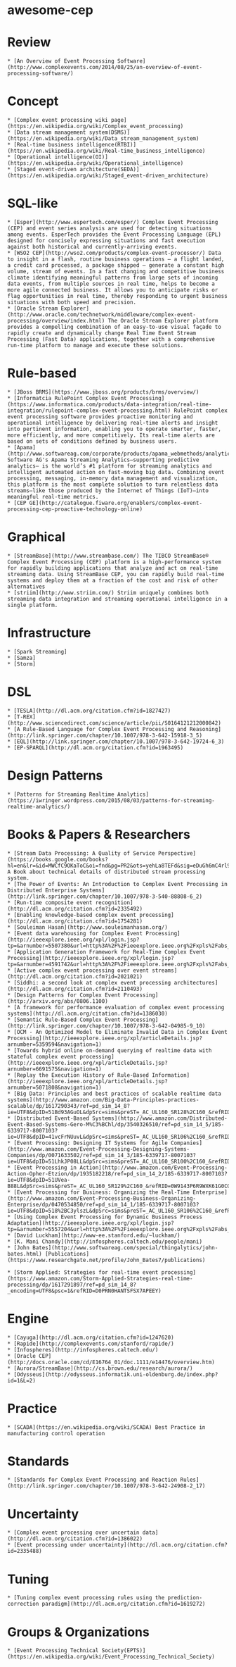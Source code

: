 # awesome-cep

# Review
	* [An Overview of Event Processing Software](http://www.complexevents.com/2014/08/25/an-overview-of-event-processing-software/)
    
# Concept
    * [Complex event processing wiki page](https://en.wikipedia.org/wiki/Complex_event_processing)
    * [Data stream management system(DSMS)](https://en.wikipedia.org/wiki/Data_stream_management_system)
    * [Real-time business intelligence(RTBI)](https://en.wikipedia.org/wiki/Real-time_business_intelligence)
    * [Operational intelligence(OI)](https://en.wikipedia.org/wiki/Operational_intelligence)
    * [Staged event-driven architecture(SEDA)](https://en.wikipedia.org/wiki/Staged_event-driven_architecture)

# SQL-like
	* [Esper](http://www.espertech.com/esper/) Complex Event Processing (CEP) and event series analysis are used for detecting situations among events. EsperTech provides the Event Processing Language (EPL) designed for concisely expressing situations and fast execution against both historical and currently-arriving events.
	* [WSO2 CEP](http://wso2.com/products/complex-event-processor/) Data to insight in a flash, routine business operations – a flight landed, a credit card processed, a package shipped – generate a constant high volume, stream of events. In a fast changing and competitive business climate identifying meaningful patterns from large sets of incoming data events, from multiple sources in real time, helps to become a more agile connected business. It allows you to anticipate risks or flag opportunities in real time, thereby responding to urgent business situations with both speed and precision.
	* [Oracle Stream Explorer](http://www.oracle.com/technetwork/middleware/complex-event-processing/overview/index.html) The Oracle Stream Explorer platform provides a compelling combination of an easy-to-use visual façade to rapidly create and dynamically change Real Time Event Stream Processing (Fast Data) applications, together with a comprehensive run-time platform to manage and execute these solutions. 

# Rule-based
	* [JBoss BRMS](https://www.jboss.org/products/brms/overview/) 
	* [Informatcia RulePoint Complex Event Processing](https://www.informatica.com/products/data-integration/real-time-integration/rulepoint-complex-event-processing.html) RulePoint complex event processing software provides proactive monitoring and operational intelligence by delivering real-time alerts and insight into pertinent information, enabling you to operate smarter, faster, more efficiently, and more competitively. Its real-time alerts are based on sets of conditions defined by business users.
	* [Apama](http://www.softwareag.com/corporate/products/apama_webmethods/analytics/overview/default.asp) Software AG's Apama Streaming Analytics—supporting predictive analytics— is the world’s #1 platform for streaming analytics and intelligent automated action on fast-moving big data. Combining event processing, messaging, in-memory data management and visualization, this platform is the most complete solution to turn relentless data streams—like those produced by the Internet of Things (IoT)—into meaningful real-time metrics.
	* [CEP GE](http://catalogue.fiware.org/enablers/complex-event-processing-cep-proactive-technology-online)
	
# Graphical
	* [StreamBase](http://www.streambase.com/) The TIBCO StreamBase® Complex Event Processing (CEP) platform is a high-performance system for rapidly building applications that analyze and act on real-time streaming data. Using StreamBase CEP, you can rapidly build real-time systems and deploy them at a fraction of the cost and risk of other alternatives
	* [striim](http://www.striim.com/) Striim uniquely combines both streaming data integration and streaming operational intelligence in a single platform.
	
# Infrastructure
	* [Spark Streaming]
	* [Samza]
	* [Storm]

# DSL
	* [TESLA](http://dl.acm.org/citation.cfm?id=1827427)
	* [T-REX](http://www.sciencedirect.com/science/article/pii/S0164121212000842)
	* [A Rule-Based Language for Complex Event Processing and Reasoning](http://link.springer.com/chapter/10.1007/978-3-642-15918-3_5)
	* [EQL](http://link.springer.com/chapter/10.1007/978-3-642-19724-6_3)
	* [EP-SPARQL](http://dl.acm.org/citation.cfm?id=1963495)
    
# Design Patterns
    * [Patterns for Streaming Realtime Analytics](https://iwringer.wordpress.com/2015/08/03/patterns-for-streaming-realtime-analytics/)

# Books & Papers & Researchers
	* [Stream Data Processing: A Quality of Service Perspective](https://books.google.com/books?hl=en&lr=&id=MWCfC9OKaToC&oi=fnd&pg=PR2&ots=yehLa8TEFd&sig=eDuGh6mC4rl9_BQYyc17yZYJ9wI#v=onepage&q&f=false) A Book about technical details of distributed stream processing system.
	* [The Power of Events: An Introduction to Complex Event Processing in Distributed Enterprise Systems](http://link.springer.com/chapter/10.1007/978-3-540-88808-6_2)
	* [Run-time composite event recognition](http://dl.acm.org/citation.cfm?id=2335492)
	* [Enabling knowledge-based complex event processing](http://dl.acm.org/citation.cfm?id=1754281)
	* [Souleiman Hasan](http://www.souleimanhasan.org/)
	* [Event data warehousing for Complex Event Processing](http://ieeexplore.ieee.org/xpl/login.jsp?tp=&arnumber=5507380&url=http%3A%2F%2Fieeexplore.ieee.org%2Fxpls%2Fabs_all.jsp%3Farnumber%3D5507380)
	* [Application Generation Framework for Real-Time Complex Event Processing](http://ieeexplore.ieee.org/xpl/login.jsp?tp=&arnumber=4591742&url=http%3A%2F%2Fieeexplore.ieee.org%2Fxpls%2Fabs_all.jsp%3Farnumber%3D4591742)
	* [Active complex event processing over event streams](http://dl.acm.org/citation.cfm?id=2021021)
	* [Siddhi: a second look at complex event processing architectures](http://dl.acm.org/citation.cfm?id=2110493)
	* [Design Patterns for Complex Event Processing](http://arxiv.org/abs/0806.1100)
	* [A framework for performance evaluation of complex event processing systems](http://dl.acm.org/citation.cfm?id=1386030)
	* [Semantic Rule-Based Complex Event Processing](http://link.springer.com/chapter/10.1007/978-3-642-04985-9_10)
	* [OCM - An Optimized Model to Eliminate Invalid Data in Complex Event Processing](http://ieeexplore.ieee.org/xpl/articleDetails.jsp?arnumber=5359594&navigation=1)
	* [Towards hybrid online on-demand querying of realtime data with stateful complex event processing](http://ieeexplore.ieee.org/xpl/articleDetails.jsp?arnumber=6691575&navigation=1)
	* [Replay the Execution History of Rule-Based Information](http://ieeexplore.ieee.org/xpl/articleDetails.jsp?arnumber=5071808&navigation=1)
	* [Big Data: Principles and best practices of scalable realtime data systems](http://www.amazon.com/Big-Data-Principles-practices-scalable/dp/1617290343/ref=pd_sim_14_8?ie=UTF8&dpID=51Bd93AGuOL&dpSrc=sims&preST=_AC_UL160_SR128%2C160_&refRID=0W9143P6R9WXK61G0CGN)
	* [Distributed Event-Based Systems](http://www.amazon.com/Distributed-Event-Based-Systems-Gero-M%C3%BChl/dp/3540326510/ref=pd_sim_14_5/185-6339717-8007103?ie=UTF8&dpID=41vcFrNUuvL&dpSrc=sims&preST=_AC_UL160_SR106%2C160_&refRID=0W9143P6R9WXK61G0CGN)
	* [Event Processing: Designing IT Systems for Agile Companies](http://www.amazon.com/Event-Processing-Designing-Systems-Companies/dp/0071633502/ref=pd_sim_14_3/185-6339717-8007103?ie=UTF8&dpID=51LhkJP08LL&dpSrc=sims&preST=_AC_UL160_SR100%2C160_&refRID=0W9143P6R9WXK61G0CGN)
	* [Event Processing in Action](http://www.amazon.com/Event-Processing-Action-Opher-Etzion/dp/1935182218/ref=pd_sim_14_2/185-6339717-8007103?ie=UTF8&dpID=51UVea-B88L&dpSrc=sims&preST=_AC_UL160_SR129%2C160_&refRID=0W9143P6R9WXK61G0CGN)
	* [Event Processing for Business: Organizing the Real-Time Enterprise](http://www.amazon.com/Event-Processing-Business-Organizing-Enterprise/dp/0470534850/ref=pd_sim_14_1/185-6339717-8007103?ie=UTF8&dpID=518%2BC3ylszL&dpSrc=sims&preST=_AC_UL160_SR106%2C160_&refRID=0W9143P6R9WXK61G0CGN)
	* [Using Complex Event Processing for Dynamic Business Process Adaptation](http://ieeexplore.ieee.org/xpl/login.jsp?tp=&arnumber=5557204&url=http%3A%2F%2Fieeexplore.ieee.org%2Fxpls%2Fabs_all.jsp%3Farnumber%3D5557204)
	* [David Luckham](http://www-ee.stanford.edu/~luckham/)
	* [K. Mani Chandy](http://infospheres.caltech.edu/people/mani)
	* [John Bates](http://www.softwareag.com/special/thingalytics/john-bates.html) [Publications](https://www.researchgate.net/profile/John_Bates7/publications)
	
    * [Storm Applied: Strategies for real-time event processing](https://www.amazon.com/Storm-Applied-Strategies-real-time-processing/dp/1617291897/ref=pd_sim_14_8?_encoding=UTF8&psc=1&refRID=D0PRN0HANTSFSX7APEEY)

# Engine
	* [Cayuga](http://dl.acm.org/citation.cfm?id=1247620)
	* [Rapide](http://complexevents.com/stanford/rapide/)
	* [Infospheres](http://infospheres.caltech.edu/)
    * [Oracle CEP](http://docs.oracle.com/cd/E16764_01/doc.1111/e14476/overview.htm)
    * [Aurora/StreamBase](http://cs.brown.edu/research/aurora/)
    * [Odysseus](http://odysseus.informatik.uni-oldenburg.de/index.php?id=1&L=2)

# Practice
    * [SCADA](https://en.wikipedia.org/wiki/SCADA) Best Practice in manufacturing control operation
# Standards
	* [Standards for Complex Event Processing and Reaction Rules](http://link.springer.com/chapter/10.1007/978-3-642-24908-2_17)

# Uncertainty
	* [Complex event processing over uncertain data](http://dl.acm.org/citation.cfm?id=1386022)
	* [Event processing under uncertainty](http://dl.acm.org/citation.cfm?id=2335488)

# Tuning
	* [Tuning complex event processing rules using the prediction-correction paradigm](http://dl.acm.org/citation.cfm?id=1619272)

# Groups & Organizations
    * [Event Processing Technical Society(EPTS)](https://en.wikipedia.org/wiki/Event_Processing_Technical_Society)